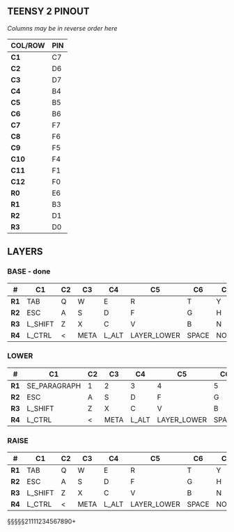 ## TEENSY 2 PINOUT

_Columns may be in reverse order here_

| **COL/ROW** | **PIN** |
| ----------- | ------- |
| **C1**      | C7      |
| **C2**      | D6      |
| **C3**      | D7      |
| **C4**      | B4      |
| **C5**      | B5      |
| **C6**      | B6      |
| **C7**      | F7      |
| **C8**      | F6      |
| **C9**      | F5      |
| **C10**     | F4      |
| **C11**     | F1      |
| **C12**     | F0      |
| **R0**      | E6      |
| **R1**      | B3      |
| **R2**      | D1      |
| **R3**      | D0      |

## LAYERS

### BASE - done

| **#**  | **C1**  | **C2** | **C3** | **C4** | **C5**      | **C6** | **C7** | **C8**      | **C9** | **C10**    | **C11**  | **C12**   |
| ------ | ------- | ------ | ------ | ------ | ----------- | ------ | ------ | ----------- | ------ | ---------- | -------- | --------- |
| **R1** | TAB     | Q      | W      | E      | R           | T      | Y      | U           | I      | O          | P        | Å         |
| **R2** | ESC     | A      | S      | D      | F           | G      | H      | J           | K      | L          | Ö        | Ä         |
| **R3** | L_SHIFT | Z      | X      | C      | V           | B      | N      | M           | ,      | .          | -        | BACKSPACE |
| **R4** | L_CTRL  | <      | META   | L_ALT  | LAYER_LOWER | SPACE  | NONE   | LAYER_RAISE | ALT_GR | ARROW_DOWN | ARROW_UP | RETURN    |

### LOWER

| **#**  | **C1**       | **C2** | **C3** | **C4** | **C5**      | **C6** | **C7** | **C8**      | **C9** | **C10**    | **C11**  | **C12**   |
| ------ | ------------ | ------ | ------ | ------ | ----------- | ------ | ------ | ----------- | ------ | ---------- | -------- | --------- |
| **R1** | SE_PARAGRAPH | 1      | 2      | 3      | 4           | 5      | 6      | 7           | 8      | 9          | 0        | +         |
| **R2** | ESC          | A      | S      | D      | F           | G      | H      | J           | K      | L          | Ö        | Ä         |
| **R3** | L_SHIFT      | Z      | X      | C      | V           | B      | N      | M           | ,      | .          | -        | BACKSPACE |
| **R4** | L_CTRL       | <      | META   | L_ALT  | LAYER_LOWER | SPACE  | NONE   | LAYER_RAISE | ALT_GR | ARROW_DOWN | ARROW_UP | RETURN    |

### RAISE

| **#**  | **C1**  | **C2** | **C3** | **C4** | **C5**      | **C6** | **C7** | **C8**      | **C9** | **C10**    | **C11**  | **C12**   |
| ------ | ------- | ------ | ------ | ------ | ----------- | ------ | ------ | ----------- | ------ | ---------- | -------- | --------- |
| **R1** | TAB     | Q      | W      | E      | R           | T      | Y      | U           | I      | O          | P        | Å         |
| **R2** | ESC     | A      | S      | D      | F           | G      | H      | J           | K      | L          | Ö        | Ä         |
| **R3** | L_SHIFT | Z      | X      | C      | V           | B      | N      | M           | ,      | .          | -        | BACKSPACE |
| **R4** | L_CTRL  | <      | META   | L_ALT  | LAYER_LOWER | SPACE  | NONE   | LAYER_RAISE | ALT_GR | ARROW_DOWN | ARROW_UP | RETURN    |

§§§§§21111234567890+

